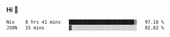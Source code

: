 ### Hi 👋

<!--START_SECTION:waka-->

```txt
Nix    8 hrs 41 mins   ████████████████████████▒   97.18 %
JSON   15 mins         ▓░░░░░░░░░░░░░░░░░░░░░░░░   02.82 %
```

<!--END_SECTION:waka-->
